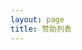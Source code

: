 ```yaml
---
layout: page
title: 赞助列表
---
```


<script setup>
import {
  VPTeamPage,
  VPTeamPageTitle,
  VPTeamMembers,
  VPTeamPageSection
} from 'vitepress/theme'

const sponsors = [
  {
    avatar: 'https://q.qlogo.cn/headimg_dl?dst_uin=1519412035&spec=100',
    name: 'Gemence',
    title: '捐赠 1 次，共 5 元',
  },
  {
    avatar: 'https://q.qlogo.cn/headimg_dl?dst_uin=869379440&spec=100',
    name: '风林',
    title: '捐赠 2 次，共 195 元',
  },
  {
    avatar: 'https://q.qlogo.cn/headimg_dl?dst_uin=3603866430&spec=100',
    name: '海棠',
    title: '捐赠 2 次，共 10 元',
  },
  {
    avatar: 'https://q.qlogo.cn/headimg_dl?dst_uin=292702551&spec=100',
    name: '空气',
    title: '捐赠 4 次，共 175 元',
  },
  {
    avatar: 'https://q.qlogo.cn/headimg_dl?dst_uin=3530300540&spec=100',
    name: '9',
    title: '捐赠 4 次，共 105 元',
  },
  {
    avatar: 'https://q.qlogo.cn/headimg_dl?dst_uin=2668127763&spec=100',
    name: '隔壁老衫',
    title: '捐赠 1 次，共 10 元',
  },
  {
    avatar: 'https://q.qlogo.cn/headimg_dl?dst_uin=0&spec=100',
    name: '热血市民小彭',
    title: '捐赠 1 次，共 10 元'
  },
  {
    avatar: 'https://q.qlogo.cn/headimg_dl?dst_uin=2544028137&spec=100',
    name: '杨骐鸣',
    title: '捐赠 3 次，共 15 元'
  },
  {
    avatar: 'https://q.qlogo.cn/headimg_dl?dst_uin=242800056&spec=100',
    name: '被闰土追杀的猹',
    title: '捐赠 2 次，共 2 元'
  },
  {
    avatar: 'https://q.qlogo.cn/headimg_dl?dst_uin=1278560068&spec=100',
    name: 'kou1024',
    title: '捐赠 1 次，共 50 元'
  },
  {
    avatar: 'https://q.qlogo.cn/headimg_dl?dst_uin=1559932018&spec=100',
    name: 'city1',
    title: '捐赠 1 次，共 10 元'
  },
  {
    avatar: 'https://q.qlogo.cn/headimg_dl?dst_uin=1372855672&spec=100',
    name: '屑の五郎',
    title: '捐赠 2 次，共 35 元'
  },
  {
    avatar: 'https://q.qlogo.cn/headimg_dl?dst_uin=1914348837&spec=100',
    name: 'AAA 奥尼卡义体购买安装グァ',
    title: '捐赠 2 次，共 30 元'
  },
  {
    avatar: 'https://q.qlogo.cn/headimg_dl?dst_uin=2786435963&spec=100',
    name: '碳酸',
    title: '捐赠 1 次，共 10 元'
  },
  {
    avatar: 'https://q.qlogo.cn/headimg_dl?dst_uin=2705961235&spec=100',
    name: '芷菡',
    title: '捐赠 1 次，共 15 元'
  },
  {
    avatar: 'https://q.qlogo.cn/headimg_dl?dst_uin=1440230003&spec=100',
    name: 'BT-7274',
    title: '捐赠 1 次，共 20.84 元'
  },
  {
    avatar: 'https://q.qlogo.cn/headimg_dl?dst_uin=410844822&spec=100',
    name: '穴居之人',
    title: '捐赠 1 次，共 10 元'
  },
  {
    avatar: 'https://q.qlogo.cn/headimg_dl?dst_uin=1964609219&spec=100',
    name: '小猫',
    title: '捐赠 1 次，共 9.01 元'
  },
  {
    avatar: 'https://q.qlogo.cn/headimg_dl?dst_uin=2015283665&spec=100',
    name: '希儿希儿希',
    title: '捐赠 1 次，共 5 元'
  }
]
</script>

<VPTeamPage>
  <VPTeamPageTitle>
    <template #title>
      赞助列表
    </template>
    <template #lead>
      在这个页面你将了解为项目做出财力支持的人
      <a href="../others/support">如何贡献</a>
    </template>
  </VPTeamPageTitle>
  <VPTeamPageSection>
    <template #title>赞助者</template>
    <template #lead>这些是捐赠过 U1 的人，感谢他们让作者渡过难关!(排名不分先后)</template>
    <template #members>
      <VPTeamMembers size="small" :members="sponsors" />
    </template>
  </VPTeamPageSection>
</VPTeamPage>

